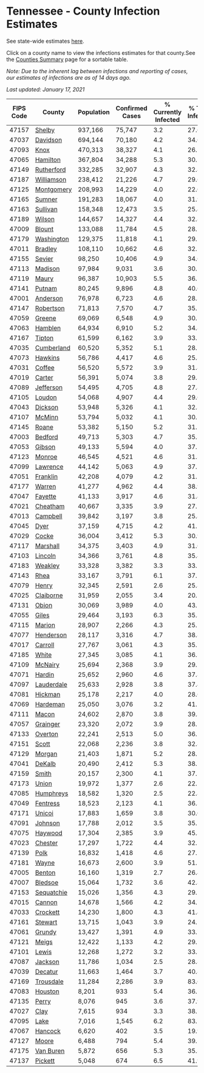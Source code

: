 # Tennessee - County Infection Estimates

See state-wide estimates [here](/infections/us-tn).

Click on a county name to view the infections estimates for that county.See the [Counties Summary](/infections/summary-counties) page for a sortable table.

*Note: Due to the inherent lag between infections and reporting of cases, our estimates of infections are as of 14 days ago.*

*Last updated: January 17, 2021*

|   FIPS Code |                   County |   Population |   Confirmed Cases |   % Currently Infected |   % Total Infected |
|-------------|--------------------------|--------------|-------------------|------------------------|--------------------|
|       47157 |         [Shelby](shelby) |      937,166 |            75,747 |                    3.2 |               27.6 |
|       47037 |     [Davidson](davidson) |      694,144 |            70,180 |                    4.2 |               34.6 |
|       47093 |             [Knox](knox) |      470,313 |            38,327 |                    4.1 |               26.5 |
|       47065 |     [Hamilton](hamilton) |      367,804 |            34,288 |                    5.3 |               30.5 |
|       47149 | [Rutherford](rutherford) |      332,285 |            32,907 |                    4.3 |               32.8 |
|       47187 | [Williamson](williamson) |      238,412 |            21,226 |                    4.7 |               29.6 |
|       47125 | [Montgomery](montgomery) |      208,993 |            14,229 |                    4.0 |               22.0 |
|       47165 |         [Sumner](sumner) |      191,283 |            18,067 |                    4.0 |               31.9 |
|       47163 |     [Sullivan](sullivan) |      158,348 |            12,473 |                    3.5 |               25.4 |
|       47189 |         [Wilson](wilson) |      144,657 |            14,327 |                    4.4 |               32.8 |
|       47009 |         [Blount](blount) |      133,088 |            11,784 |                    4.5 |               28.5 |
|       47179 | [Washington](washington) |      129,375 |            11,818 |                    4.1 |               29.7 |
|       47011 |       [Bradley](bradley) |      108,110 |            10,662 |                    4.6 |               32.2 |
|       47155 |         [Sevier](sevier) |       98,250 |            10,406 |                    4.9 |               34.6 |
|       47113 |       [Madison](madison) |       97,984 |             9,031 |                    3.6 |               30.2 |
|       47119 |           [Maury](maury) |       96,387 |            10,903 |                    5.5 |               36.7 |
|       47141 |         [Putnam](putnam) |       80,245 |             9,896 |                    4.8 |               40.6 |
|       47001 |     [Anderson](anderson) |       76,978 |             6,723 |                    4.6 |               28.3 |
|       47147 |   [Robertson](robertson) |       71,813 |             7,570 |                    4.7 |               35.2 |
|       47059 |         [Greene](greene) |       69,069 |             6,548 |                    4.9 |               30.7 |
|       47063 |       [Hamblen](hamblen) |       64,934 |             6,910 |                    5.2 |               34.8 |
|       47167 |         [Tipton](tipton) |       61,599 |             6,162 |                    3.9 |               33.2 |
|       47035 | [Cumberland](cumberland) |       60,520 |             5,352 |                    5.1 |               28.7 |
|       47073 |       [Hawkins](hawkins) |       56,786 |             4,417 |                    4.6 |               25.3 |
|       47031 |         [Coffee](coffee) |       56,520 |             5,572 |                    3.9 |               31.8 |
|       47019 |         [Carter](carter) |       56,391 |             5,074 |                    3.8 |               29.3 |
|       47089 |   [Jefferson](jefferson) |       54,495 |             4,705 |                    4.8 |               27.8 |
|       47105 |         [Loudon](loudon) |       54,068 |             4,907 |                    4.4 |               29.6 |
|       47043 |       [Dickson](dickson) |       53,948 |             5,326 |                    4.1 |               32.3 |
|       47107 |         [McMinn](mcminn) |       53,794 |             5,032 |                    4.1 |               30.5 |
|       47145 |           [Roane](roane) |       53,382 |             5,150 |                    5.2 |               31.2 |
|       47003 |       [Bedford](bedford) |       49,713 |             5,303 |                    4.7 |               35.3 |
|       47053 |         [Gibson](gibson) |       49,133 |             5,594 |                    4.0 |               37.2 |
|       47123 |         [Monroe](monroe) |       46,545 |             4,521 |                    4.6 |               31.3 |
|       47099 |     [Lawrence](lawrence) |       44,142 |             5,063 |                    4.9 |               37.2 |
|       47051 |     [Franklin](franklin) |       42,208 |             4,079 |                    4.2 |               31.1 |
|       47177 |         [Warren](warren) |       41,277 |             4,962 |                    4.4 |               38.9 |
|       47047 |       [Fayette](fayette) |       41,133 |             3,917 |                    4.6 |               31.4 |
|       47021 |     [Cheatham](cheatham) |       40,667 |             3,335 |                    3.9 |               27.1 |
|       47013 |     [Campbell](campbell) |       39,842 |             3,197 |                    3.8 |               25.8 |
|       47045 |             [Dyer](dyer) |       37,159 |             4,715 |                    4.2 |               41.2 |
|       47029 |           [Cocke](cocke) |       36,004 |             3,412 |                    5.3 |               30.9 |
|       47117 |     [Marshall](marshall) |       34,375 |             3,403 |                    4.9 |               31.6 |
|       47103 |       [Lincoln](lincoln) |       34,366 |             3,761 |                    4.8 |               35.4 |
|       47183 |       [Weakley](weakley) |       33,328 |             3,382 |                    3.3 |               33.2 |
|       47143 |             [Rhea](rhea) |       33,167 |             3,791 |                    6.1 |               37.2 |
|       47079 |           [Henry](henry) |       32,345 |             2,591 |                    2.6 |               25.8 |
|       47025 |   [Claiborne](claiborne) |       31,959 |             2,055 |                    3.4 |               20.5 |
|       47131 |           [Obion](obion) |       30,069 |             3,989 |                    4.0 |               43.1 |
|       47055 |           [Giles](giles) |       29,464 |             3,193 |                    6.3 |               35.3 |
|       47115 |         [Marion](marion) |       28,907 |             2,266 |                    4.3 |               25.2 |
|       47077 |   [Henderson](henderson) |       28,117 |             3,316 |                    4.7 |               38.8 |
|       47017 |       [Carroll](carroll) |       27,767 |             3,061 |                    4.3 |               35.7 |
|       47185 |           [White](white) |       27,345 |             3,085 |                    4.1 |               36.3 |
|       47109 |       [McNairy](mcnairy) |       25,694 |             2,368 |                    3.9 |               29.7 |
|       47071 |         [Hardin](hardin) |       25,652 |             2,960 |                    4.6 |               37.8 |
|       47097 | [Lauderdale](lauderdale) |       25,633 |             2,928 |                    3.8 |               37.4 |
|       47081 |       [Hickman](hickman) |       25,178 |             2,217 |                    4.0 |               28.6 |
|       47069 |     [Hardeman](hardeman) |       25,050 |             3,076 |                    3.2 |               41.2 |
|       47111 |           [Macon](macon) |       24,602 |             2,870 |                    3.8 |               39.3 |
|       47057 |     [Grainger](grainger) |       23,320 |             2,072 |                    3.9 |               28.5 |
|       47133 |       [Overton](overton) |       22,241 |             2,513 |                    5.0 |               36.2 |
|       47151 |           [Scott](scott) |       22,068 |             2,236 |                    3.8 |               32.8 |
|       47129 |         [Morgan](morgan) |       21,403 |             1,871 |                    5.2 |               28.1 |
|       47041 |         [DeKalb](dekalb) |       20,490 |             2,412 |                    5.3 |               38.7 |
|       47159 |           [Smith](smith) |       20,157 |             2,300 |                    4.1 |               37.5 |
|       47173 |           [Union](union) |       19,972 |             1,377 |                    2.6 |               22.2 |
|       47085 |   [Humphreys](humphreys) |       18,582 |             1,320 |                    2.5 |               22.8 |
|       47049 |     [Fentress](fentress) |       18,523 |             2,123 |                    4.1 |               36.3 |
|       47171 |         [Unicoi](unicoi) |       17,883 |             1,659 |                    3.8 |               30.0 |
|       47091 |       [Johnson](johnson) |       17,788 |             2,012 |                    3.5 |               35.7 |
|       47075 |       [Haywood](haywood) |       17,304 |             2,385 |                    3.9 |               45.3 |
|       47023 |       [Chester](chester) |       17,297 |             1,722 |                    4.4 |               32.5 |
|       47139 |             [Polk](polk) |       16,832 |             1,418 |                    4.6 |               27.2 |
|       47181 |           [Wayne](wayne) |       16,673 |             2,600 |                    3.9 |               51.5 |
|       47005 |         [Benton](benton) |       16,160 |             1,319 |                    2.7 |               26.4 |
|       47007 |       [Bledsoe](bledsoe) |       15,064 |             1,732 |                    3.6 |               42.8 |
|       47153 | [Sequatchie](sequatchie) |       15,026 |             1,356 |                    4.3 |               29.1 |
|       47015 |         [Cannon](cannon) |       14,678 |             1,566 |                    4.2 |               34.7 |
|       47033 |     [Crockett](crockett) |       14,230 |             1,800 |                    4.3 |               41.4 |
|       47161 |       [Stewart](stewart) |       13,715 |             1,043 |                    3.9 |               24.5 |
|       47061 |         [Grundy](grundy) |       13,427 |             1,391 |                    4.9 |               33.7 |
|       47121 |           [Meigs](meigs) |       12,422 |             1,133 |                    4.2 |               29.2 |
|       47101 |           [Lewis](lewis) |       12,268 |             1,272 |                    3.2 |               33.3 |
|       47087 |       [Jackson](jackson) |       11,786 |             1,034 |                    2.5 |               28.8 |
|       47039 |       [Decatur](decatur) |       11,663 |             1,464 |                    3.7 |               40.8 |
|       47169 |   [Trousdale](trousdale) |       11,284 |             2,286 |                    3.9 |               83.6 |
|       47083 |       [Houston](houston) |        8,201 |               933 |                    5.4 |               36.5 |
|       47135 |           [Perry](perry) |        8,076 |               945 |                    3.6 |               37.9 |
|       47027 |             [Clay](clay) |        7,615 |               934 |                    3.3 |               38.7 |
|       47095 |             [Lake](lake) |        7,016 |             1,545 |                    6.2 |               83.7 |
|       47067 |       [Hancock](hancock) |        6,620 |               402 |                    3.5 |               19.9 |
|       47127 |           [Moore](moore) |        6,488 |               794 |                    5.4 |               39.5 |
|       47175 |   [Van Buren](van-buren) |        5,872 |               656 |                    5.3 |               35.3 |
|       47137 |       [Pickett](pickett) |        5,048 |               674 |                    6.5 |               41.9 |